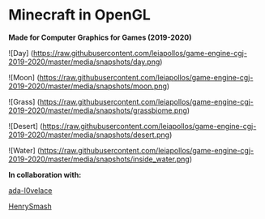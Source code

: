 # Minecraft in OpenGL

**Made for Computer Graphics for Games (2019-2020)**

![Day]
(https://raw.githubusercontent.com/leiapollos/game-engine-cgj-2019-2020/master/media/snapshots/day.png)

![Moon]
(https://raw.githubusercontent.com/leiapollos/game-engine-cgj-2019-2020/master/media/snapshots/moon.png)

![Grass]
(https://raw.githubusercontent.com/leiapollos/game-engine-cgj-2019-2020/master/media/snapshots/grassbiome.png)

![Desert]
(https://raw.githubusercontent.com/leiapollos/game-engine-cgj-2019-2020/master/media/snapshots/desert.png)

![Water]
(https://raw.githubusercontent.com/leiapollos/game-engine-cgj-2019-2020/master/media/snapshots/inside_water.png)

**In collaboration with:**

[ada-l0velace](https://github.com/ada-l0velace)

[HenrySmash](https://github.com/HenrySmash)
